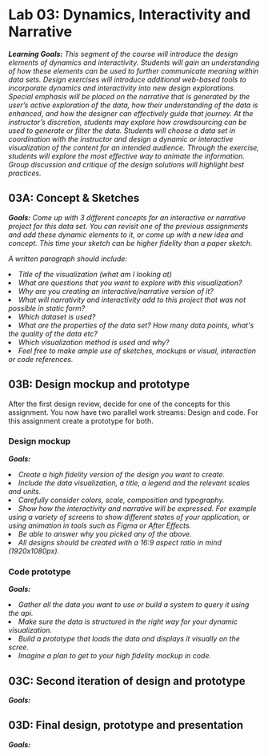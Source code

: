 # Lab 03: Dynamics, Interactivity and Narrative

<i><b>Learning Goals:</b> This segment of the course will introduce the design elements of dynamics and interactivity.
Students will gain an understanding of how these elements can be used to further communicate
meaning within data sets. Design exercises will introduce additional web-based tools to incorporate
dynamics and interactivity into new design explorations. Special emphasis will be placed on the
narrative that is generated by the user’s active exploration of the data, how their understanding of
the data is enhanced, and how the designer can effectively guide that journey. At the instructor’s
discretion, students may explore how crowdsourcing can be used to generate or filter the data.
Students will choose a data set in coordination with the instructor and design a dynamic or
interactive visualization of the content for an intended audience. Through the exercise, students will
explore the most effective way to animate the information. Group discussion and critique of the
design solutions will highlight best practices.</i>

## 03A: Concept & Sketches

<i><b>Goals:</b> Come up with 3 different concepts for an interactive or narrative project for this data set. You can revisit one of the previous assignments and add these dynamic elements to it, or come up with a new idea and concept. This time your sketch can be higher fidelity than a paper sketch.

A written paragraph should include:

<li>Title of the visualization (what am I looking at)</li>
<li>What are questions that you want to explore with this visualization?</li>
<li>Why are you creating an interactive/narrative version of it?</li>
<li>What will narrativity and interactivity add to this project that was not possible in static form?</li>
<li>Which dataset is used?</li>
<li>What are the properties of the data set? How many data points, what's the quality of the data etc?</li>
<li>Which visualization method is used and why?</li>
<li>Feel free to make ample use of sketches, mockups or visual, interaction or code references.</li>
</i>

## 03B: Design mockup and prototype

After the first design review, decide for one of the concepts for this assignment. You now have two parallel work streams: Design and code. For this assignment create a prototype for both.

### Design mockup

<i><b>Goals:</b>
<li>Create a high fidelity version of the design you want to create.</li>
<li>Include the data visualization, a title, a legend and the relevant scales and units.</li>
<li>Carefully consider colors, scale, composition and typography.</li>
<li>Show how the interactivity and narrative will be expressed. For example using a variety of screens to show different states of your application, or using animation in tools such as Figma or After Effects.</li>
<li>Be able to answer why you picked any of the above.</li>
<li>All designs should be created with a 16:9 aspect ratio in mind (1920x1080px).</li>

</i>
 

### Code prototype

<i><b>Goals:</b>
<li>Gather all the data you want to use or build a system to query it using the api.</li>
<li>Make sure the data is structured in the right way for your dynamic visualization.</li>
<li>Build a prototype that loads the data and displays it visually on the scree.</li>
<li>Imagine a plan to get to your high fidelity mockup in code.</li>
</i>

## 03C: Second iteration of design and prototype

<i><b>Goals:</b> 

</i>

## 03D: Final design, prototype and presentation

<i><b>Goals:</b> 

</i>
